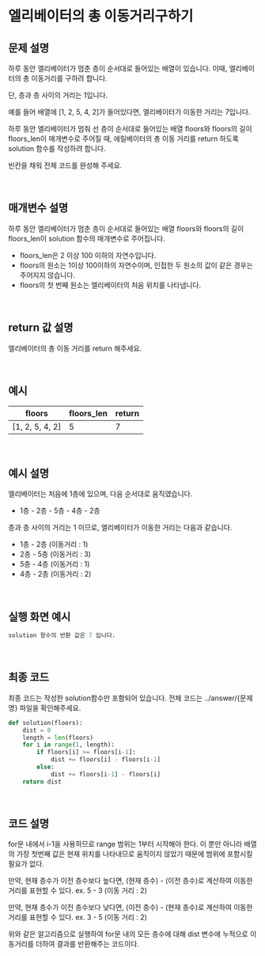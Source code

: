 # 엘리베이터의 총 이동거리구하기

## 문제 설명

하루 동안 엘리베이터가 멈춘 층이 순서대로 들어있는 배열이 있습니다.
이때, 엘리베이터의 총 이동거리를 구하려 합니다.

단, 층과 층 사이의 거리는 1입니다.

예를 들어 배열에 [1, 2, 5, 4, 2]가 들어있다면, 엘리베이터가 이동한 거리는 7입니다.

하루 동안 엘리베이터가 멈춰 선 층이 순서대로 들어있는 배열 floors와 floors의 길이 floors_len이 매개변수로 주어질 때, 에릴베이터의 총 이동 거리를 return 하도록 solution 함수를 작성하려 합니다.

빈칸을 채워 전체 코드를 완성해 주세요.

<br>

## 매개변수 설명

하루 동안 엘리베이터가 멈춘 층이 순서대로 들어있는 배열 floors와 floors의 길이 floors_len이 solution 함수의 매개변수로 주어집니다.

- floors_len은 2 이상 100 이하의 자연수입니다.
- floors의 원소는 1이상 100이하의 자연수이며, 인접한 두 원소의 값이 같은 경우는 주어지지 않습니다.
- floors의 첫 번째 원소는 엘리베이터의 처음 위치를 나타냅니다.

<br>

## return 값 설명

엘리베이터의 총 이동 거리를 return 해주세요.

<br>

## 예시

| floors | floors_len | return |
| --- | --- | --- |
| [1, 2, 5, 4, 2] | 5 | 7 |

<br>

## 예시 설명

엘리베이터는 처음에 1층에 있으며, 다음 순서대로 움직였습니다.

- 1층 - 2층 - 5층 - 4층 - 2층

층과 층 사이의 거리는 1 이므로, 엘리베이터가 이동한 거리는 다음과 같습니다.

- 1층 - 2층 (이동거리 : 1)
- 2층 - 5층 (이동거리 : 3)
- 5층 - 4층 (이동거리 : 1)
- 4층 - 2층 (이동거리 : 2)

<br>

## 실행 화면 예시

```python
solution 함수의 반환 값은 7 입니다.
```

<br>

## 최종 코드

최종 코드는 작성한 solution함수만 포함되어 있습니다.
전체 코드는 ../answer/{문제명} 파일을 확인해주세요.

```python
def solution(floors):
	dist = 0
	length = len(floors)
	for i in range(1, length):
		if floors[i] >= floors[i-1]:
			dist += floors[i] - floors[i-1]
		else:
			dist += floors[i-1] - floors[i]
	return dist
```

<br>

## 코드 설명

for문 내에서 i-1을 사용하므로 range 범위는 1부터 시작해야 한다.
이 뿐만 아니라 배열의 가장 첫번째 값은 현재 위치를 나타내므로 움직이지 않았기 때문에 범위에 포함시킬 필요가 없다.

만약, 현재 층수가 이전 층수보다 높다면,
(현재 층수) - (이전 층수)로 계산하여 이동한 거리를 표현할 수 있다.
ex. 5 - 3 (이동 거리 : 2)

만약, 현재 층수가 이전 층수보다 낮다면,
(이전 층수) - (현재 층수)로 계산하여 이동한 거리를 표현할 수 있다.
ex. 3 - 5 (이동 거리 : 2)

위와 같은 알고리즘으로 실행하여 for문 내의 모든 층수에 대해 dist 변수에 누적으로 이동거리를 더하여 결과를 반환해주는 코드이다.
